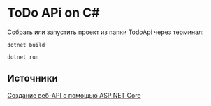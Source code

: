 # ToDo APi on C#

Собрать или запустить проект из папки TodoApi через терминал:
```
dotnet build
```

```
dotnet run
```

<!-- Если проблемы с сертификатом:
```
dotnet dev-certs https
``` -->
## Источники
[Создание веб-API с помощью ASP.NET Core](https://docs.microsoft.com/ru-ru/aspnet/core/tutorials/first-web-api?view=aspnetcore-5.0&tabs=visual-studio-mac)
